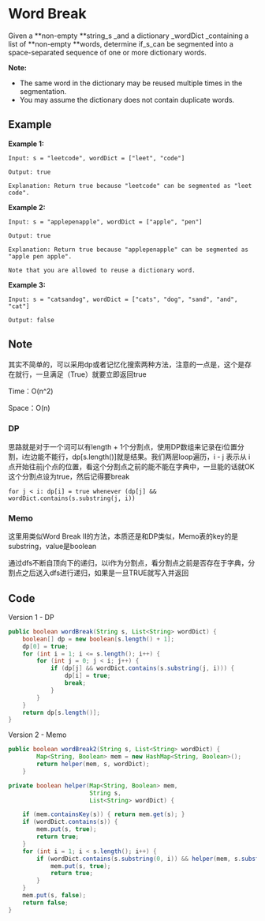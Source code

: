 # Word Break

Given a **non-empty **string_s \_and a dictionary \_wordDict \_containing a list of **non-empty **words, determine if_s_can be segmented into a space-separated sequence of one or more dictionary words.

**Note:**

* The same word in the dictionary may be reused multiple times in the segmentation.
* You may assume the dictionary does not contain duplicate words.

## Example

**Example 1:**

```
Input: s = "leetcode", wordDict = ["leet", "code"]

Output: true

Explanation: Return true because "leetcode" can be segmented as "leet code".
```

**Example 2:**

```
Input: s = "applepenapple", wordDict = ["apple", "pen"]

Output: true

Explanation: Return true because "applepenapple" can be segmented as "apple pen apple".

Note that you are allowed to reuse a dictionary word.
```

**Example 3:**

```
Input: s = "catsandog", wordDict = ["cats", "dog", "sand", "and", "cat"]

Output: false
```

## Note

其实不简单的，可以采用dp或者记忆化搜索两种方法，注意的一点是，这个是存在就行，一旦满足（True）就要立即返回true

Time：O(n^2)

Space：O(n)

### DP

思路就是对于一个词可以有length + 1个分割点，使用DP数组来记录在i位置分割，i左边能不能行，dp\[s.length()]就是结果。我们两层loop遍历，i - j 表示从 i 点开始往前j个点的位置，看这个分割点之前的能不能在字典中，一旦能的话就OK这个分割点设为true，然后记得要break

```
for j < i: dp[i] = true whenever (dp[j] && wordDict.contains(s.substring(j, i))
```

### Memo

这里用类似Word Break II的方法，本质还是和DP类似，Memo表的key的是substring，value是boolean

通过dfs不断自顶向下的递归，以i作为分割点，看分割点之前是否存在于字典，分割点之后送入dfs进行递归，如果是一旦TRUE就写入并返回

## Code

Version 1 - DP

```java
public boolean wordBreak(String s, List<String> wordDict) {
    boolean[] dp = new boolean[s.length() + 1];
    dp[0] = true;
    for (int i = 1; i <= s.length(); i++) {
        for (int j = 0; j < i; j++) {
            if (dp[j] && wordDict.contains(s.substring(j, i))) {
                dp[i] = true;
                break;
            }
        }
    }       
    return dp[s.length()];
}
```

Version 2 - Memo

```java
public boolean wordBreak2(String s, List<String> wordDict) {
        Map<String, Boolean> mem = new HashMap<String, Boolean>();
        return helper(mem, s, wordDict);
    }

private boolean helper(Map<String, Boolean> mem, 
                       String s, 
                       List<String> wordDict) {

    if (mem.containsKey(s)) { return mem.get(s); }
    if (wordDict.contains(s)) {
        mem.put(s, true); 
        return true;
    }
    for (int i = 1; i < s.length(); i++) {
        if (wordDict.contains(s.substring(0, i)) && helper(mem, s.substring(i), wordDict)) {
            mem.put(s, true); 
            return true;
        }
    }
    mem.put(s, false); 
    return false;
}
```
